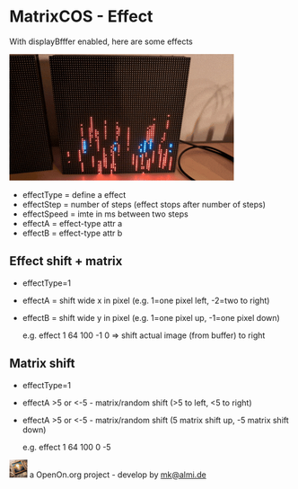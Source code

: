 
# MatrixCOS - Effect

With displayBfffer enabled, here are some effects

![Display-Example](../images/pageTime.gif)	

- effectType = define a effect
- effectStep = number of steps (effect stops after number of steps)
- effectSpeed = imte in ms between two steps
- effectA = effect-type attr a
- effectB = effect-type attr b

## Effect shift + matrix
- effectType=1

- effectA = shift wide x in pixel (e.g. 1=one pixel left, -2=two to right)
- effectB = shift wide y in pixel (e.g. 1=one pixel up, -1=one pixel down)

	e.g. effect 1 64 100 -1 0 => shift actual image (from buffer) to right 

## Matrix shift
- effectType=1
- effectA >5 or <-5 - matrix/random shift (>5 to left, <5 to right)		
- effectA >5 or <-5 - matrix/random shift (5 matrix shift up, -5 matrix shift down)

	e.g. effect 1 64 100 0 -5 
 
	
![LOGO](../images/Hub75_logo_32x32.gif) a OpenOn.org project - develop by mk@almi.de 